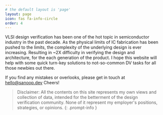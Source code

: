 ```yaml
---
# the default layout is 'page'
layout: page
icon: fas fa-info-circle
order: 4
---
```


VLSI design verification has been one of the hot topic in semiconductor industry in the past decade. As the physical limits of IC fabrication has been pushed to the limits, the complexity of the underlying design is ever increasing. Resulting in ~2X difficulty in verifying the design and architecture, for the each generation of the product. 
I hope this website will help with some quick turn-key solutions to not-so-common DV tasks for all those newbies out there.

If you find any mistakes or overlooks, please get in touch at hello@sanoop.dev
Cheers!

> Disclaimer: All the contents on this site represents my own views and collection of data, intended for the betterment of the design verification community. None of it represent my employer's positions, strategies, or opinions.
{: .prompt-info }